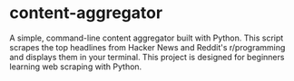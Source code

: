 # content-aggregator
A simple, command-line content aggregator built with Python. This script scrapes the top headlines from Hacker News and Reddit's r/programming and displays them in your terminal. This project is designed for beginners learning web scraping with Python.
